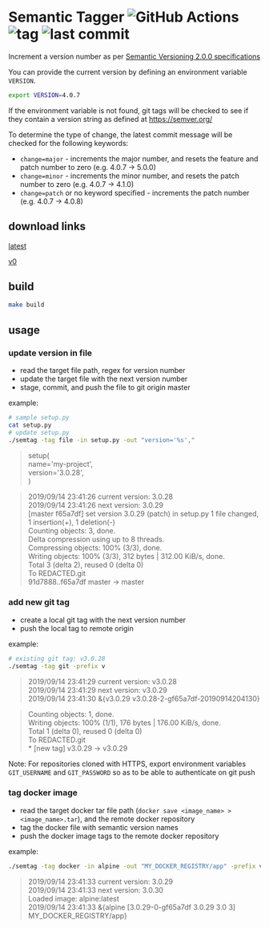 # Semantic Tagger ![GitHub Actions](https://img.shields.io/github/workflow/status/mpdred/semantic-tagger/Pipeline/master) ![tag](https://img.shields.io/github/v/tag/mpdred/semantic-tagger) ![last commit](https://img.shields.io/github/last-commit/mpdred/semantic-tagger)

Increment a version number as per [Semantic Versioning 2.0.0 specifications](https://semver.org/)

You can provide the current version by defining an environment variable `VERSION`.
```bash
export VERSION=4.0.7
```
If the environment variable is not found, git tags will be checked to see if they contain a version string as defined at https://semver.org/

To determine the type of change, the latest commit message will be checked for the following keywords:
- `change=major` - increments the major number, and resets the feature and patch number to zero (e.g. 4.0.7 -> 5.0.0)
- `change=minor` - increments the minor number, and resets the patch number to zero (e.g. 4.0.7 -> 4.1.0)
- `change=patch` or no keyword specified - increments the patch number (e.g. 4.0.7 -> 4.0.8)


## download links
[latest](https://mpdred-public.s3-eu-west-1.amazonaws.com/semtag)

[v0](https://mpdred-public.s3-eu-west-1.amazonaws.com/semtag-v0)

## build
```bash
make build
```

## usage
### update version in file
- read the target file path, regex for version number
- update the target file with the next version number
- stage, commit, and push the file to git origin master

example:
```bash
# sample setup.py
cat setup.py
# update setup.py
./semtag -tag file -in setup.py -out "version='%s',"
```
> setup(
<br>    name='my-project',
<br>    version='3.0.28',
<br>  )

> 2019/09/14 23:41:26 current version: 3.0.28
<br>2019/09/14 23:41:26 next version: 3.0.29
<br>[master f65a7df] set version 3.0.29 (patch) in setup.py 1 file changed, 1 insertion(+), 1 deletion(-)
<br>Counting objects: 3, done.
<br>Delta compression using up to 8 threads.
<br>Compressing objects: 100% (3/3), done.
<br>Writing objects: 100% (3/3), 312 bytes | 312.00 KiB/s, done.
<br>Total 3 (delta 2), reused 0 (delta 0)
<br>To REDACTED.git
<br>   91d7888..f65a7df  master -> master

### add new git tag
- create a local git tag with the next version number
- push the local tag to remote origin

example:
```bash
# existing git tag: v3.0.28
./semtag -tag git -prefix v
```
> 2019/09/14 23:41:29 current version: v3.0.28
<br>2019/09/14 23:41:29 next version: v3.0.29
<br>2019/09/14 23:41:30 &{v3.0.29 v3.0.28-2-gf65a7df-20190914204130}

> Counting objects: 1, done.
<br>Writing objects: 100% (1/1), 176 bytes | 176.00 KiB/s, done.
<br>Total 1 (delta 0), reused 0 (delta 0)
<br>To REDACTED.git
<br> * [new tag]         v3.0.29 -> v3.0.29


Note: For repositories cloned with HTTPS, export environment variables `GIT_USERNAME` and `GIT_PASSWORD` so as to be able to authenticate on git push

### tag docker image
- read the target docker tar file path (`docker save <image_name> > <image_name>.tar`), and the remote docker repository
- tag the docker file with semantic version names
- push the docker image tags to the remote docker repository

example:
```bash
./semtag -tag docker -in alpine -out "MY_DOCKER_REGISTRY/app" -prefix v -skip-inc
```
> 2019/09/14 23:41:33 current version: 3.0.29
<br>2019/09/14 23:41:33 next version: 3.0.30
<br>Loaded image: alpine:latest
<br>2019/09/14 23:41:33 &{alpine [3.0.29-0-gf65a7df 3.0.29 3.0 3] MY_DOCKER_REGISTRY/app}
